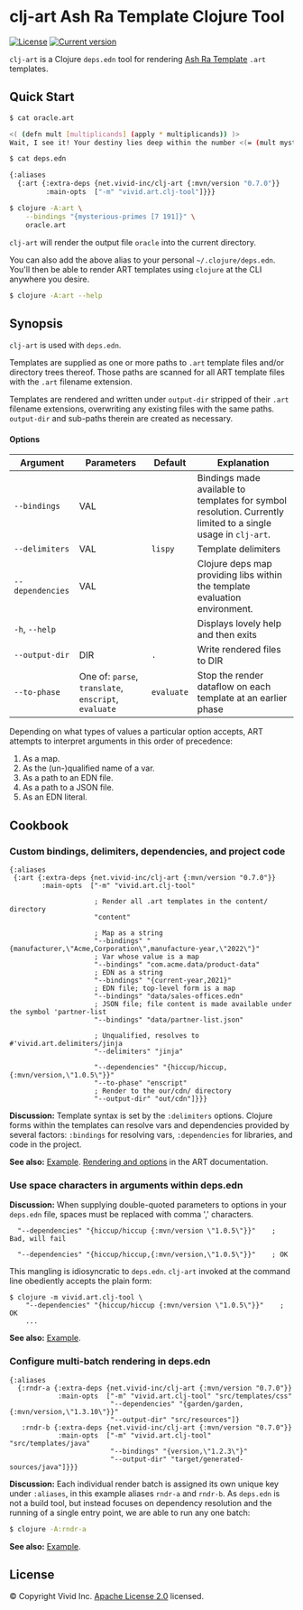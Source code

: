 # clj-art Ash Ra Template Clojure Tool 



[![License](https://img.shields.io/badge/license-Apache%202-blue.svg?style=flat-square)](LICENSE.txt)
[![Current version](https://img.shields.io/clojars/v/net.vivid-inc/clj-art.svg?color=blue&style=flat-square)](https://clojars.org/net.vivid-inc/clj-art)

`clj-art` is a Clojure `deps.edn` tool for rendering [Ash Ra Template](https://github.com/vivid-inc/ash-ra-template) `.art` templates.



## Quick Start


```sh
$ cat oracle.art

<( (defn mult [multiplicands] (apply * multiplicands)) )>
Wait, I see it! Your destiny lies deep within the number <(= (mult mysterious-primes) )>.

$ cat deps.edn

{:aliases
  {:art {:extra-deps {net.vivid-inc/clj-art {:mvn/version "0.7.0"}}
         :main-opts  ["-m" "vivid.art.clj-tool"]}}}

$ clojure -A:art \
    --bindings "{mysterious-primes [7 191]}" \
    oracle.art
```
`clj-art` will render the output file `oracle` into the current directory.

You can also add the above alias to your personal `~/.clojure/deps.edn`.
You'll then be able to render ART templates using `clojure` at the CLI anywhere you desire.
```sh
$ clojure -A:art --help
```



## Synopsis

`clj-art` is used with `deps.edn`.

Templates are supplied as one or more paths to `.art` template files and/or
directory trees thereof.
Those paths are scanned for all ART template files with the `.art`
filename extension.

Templates are rendered and written under `output-dir` stripped of their `.art`
filename extensions, overwriting any existing files with the same paths.
`output-dir` and sub-paths therein are created as necessary.



#### Options

| Argument | Parameters | Default | Explanation |
| --- | --- | --- | --- |
| `--bindings` | VAL | | Bindings made available to templates for symbol resolution. Currently limited to a single usage in `clj-art`. |
| `--delimiters` | VAL | `lispy` | Template delimiters |
| `--dependencies` | VAL | | Clojure deps map providing libs within the template evaluation environment. |
| `-h`, `--help` | | | Displays lovely help and then exits |
| `--output-dir` | DIR | `.` | Write rendered files to DIR |
| `--to-phase` | One of: `parse`, `translate`, `enscript`, `evaluate` | `evaluate` | Stop the render dataflow on each template at an earlier phase |

Depending on what types of values a particular option accepts,
ART attempts to interpret arguments in this order of precedence:
1. As a map.
1. As the (un-)qualified name of a var.
1. As a path to an EDN file.
1. As a path to a JSON file.
1. As an EDN literal.



## Cookbook





### Custom bindings, delimiters, dependencies, and project code
```edn
{:aliases
 {:art {:extra-deps {net.vivid-inc/clj-art {:mvn/version "0.7.0"}}
        :main-opts  ["-m" "vivid.art.clj-tool"

                     ; Render all .art templates in the content/ directory
                     "content"

                     ; Map as a string
                     "--bindings" "{manufacturer,\"Acme,Corporation\",manufacture-year,\"2022\"}"
                     ; Var whose value is a map
                     "--bindings" "com.acme.data/product-data"
                     ; EDN as a string
                     "--bindings" "{current-year,2021}"
                     ; EDN file; top-level form is a map
                     "--bindings" "data/sales-offices.edn"
                     ; JSON file; file content is made available under the symbol 'partner-list
                     "--bindings" "data/partner-list.json"

                     ; Unqualified, resolves to #'vivid.art.delimiters/jinja
                     "--delimiters" "jinja"

                     "--dependencies" "{hiccup/hiccup,{:mvn/version,\"1.0.5\"}}"
                     "--to-phase" "enscript"
                     ; Render to the our/cdn/ directory
                     "--output-dir" "out/cdn"]}}}
```

__Discussion:__
Template syntax is set by the `:delimiters` options.
Clojure forms within the templates can resolve vars and dependencies provided
by several factors: `:bindings` for resolving vars, `:dependencies` for
libraries, and code in the project.

__See also:__
[Example](../examples/custom-options).
[Rendering and options](../art/README.md#rendering-and-options) in the ART documentation.



### Use space characters in arguments within deps.edn
__Discussion:__
When supplying double-quoted parameters to options in your `deps.edn` file,
spaces must be replaced with comma ',' characters.
```edn
  "--dependencies" "{hiccup/hiccup {:mvn/version \"1.0.5\"}}"    ; Bad, will fail

  "--dependencies" "{hiccup/hiccup,{:mvn/version,\"1.0.5\"}}"    ; OK
```
This mangling is idiosyncratic to `deps.edn`.
`clj-art` invoked at the command line obediently accepts the plain form:
```
$ clojure -m vivid.art.clj-tool \
    "--dependencies" "{hiccup/hiccup {:mvn/version \"1.0.5\"}}"    ; OK
    ...
```

__See also:__
[Example](../examples/all-options).



### Configure multi-batch rendering in deps.edn
```edn
{:aliases
  {:rndr-a {:extra-deps {net.vivid-inc/clj-art {:mvn/version "0.7.0"}}
            :main-opts  ["-m" "vivid.art.clj-tool" "src/templates/css"
                         "--dependencies" "{garden/garden,{:mvn/version,\"1.3.10\"}}"
                         "--output-dir" "src/resources"]}
   :rndr-b {:extra-deps {net.vivid-inc/clj-art {:mvn/version "0.7.0"}}
            :main-opts  ["-m" "vivid.art.clj-tool" "src/templates/java"
                         "--bindings" "{version,\"1.2.3\"}"
                         "--output-dir" "target/generated-sources/java"]}}}
```

__Discussion:__
Each individual render batch is assigned its own unique key under `:aliases`,
in this example aliases `rndr-a` and `rndr-b`. As `deps.edn` is not a build tool,
but instead focuses on dependency resolution and the running of a single entry point,
we are able to run any one batch:
```bash
$ clojure -A:rndr-a
```

__See also:__
[Example](../examples/multi-batch).



## License

© Copyright Vivid Inc.
[Apache License 2.0](LICENSE.txt) licensed.
